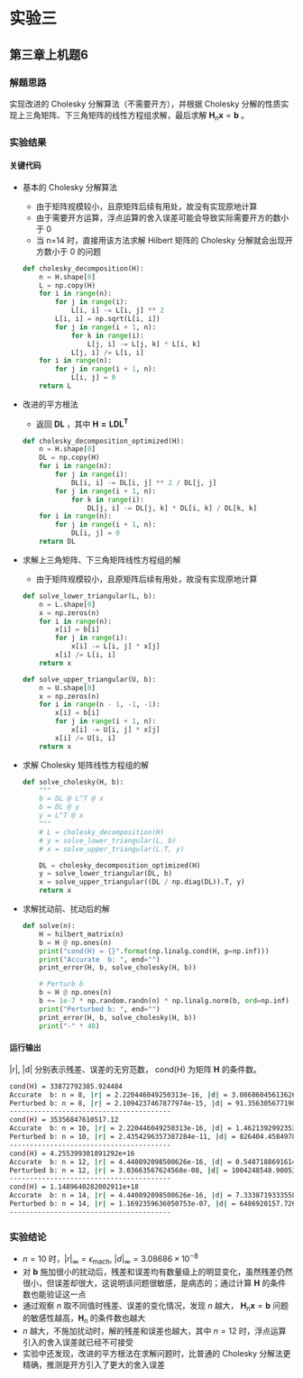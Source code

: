 # 实验三

## 第三章上机题6

### 解题思路

实现改进的 Cholesky 分解算法（不需要开方），并根据 Cholesky 分解的性质实现上三角矩阵、下三角矩阵的线性方程组求解，最后求解 $\mathbf{H}_{n}\mathbf{x} = \mathbf{b}$ 。

### 实验结果

#### 关键代码

+ 基本的 Cholesky 分解算法

  + 由于矩阵规模较小，且原矩阵后续有用处，故没有实现原地计算
  + 由于需要开方运算，浮点运算的舍入误差可能会导致实际需要开方的数小于 0
  + 当 n=14 时，直接用该方法求解 Hilbert 矩阵的 Cholesky 分解就会出现开方数小于 0 的问题

  ```python
  def cholesky_decomposition(H):
      n = H.shape[0]
      L = np.copy(H)
      for i in range(n):
          for j in range(i):
              L[i, i] -= L[i, j] ** 2
          L[i, i] = np.sqrt(L[i, i])
          for j in range(i + 1, n):
              for k in range(i):
                  L[j, i] -= L[j, k] * L[i, k]
              L[j, i] /= L[i, i]
      for i in range(n):
          for j in range(i + 1, n):
              L[i, j] = 0
      return L
  ```

+ 改进的平方根法

  + 返回 $\mathbf{DL}$ ，其中 $\mathbf{H = LDL^T}$

  ```python
  def cholesky_decomposition_optimized(H):
      n = H.shape[0]
      DL = np.copy(H)
      for i in range(n):
          for j in range(i):
              DL[i, i] -= DL[i, j] ** 2 / DL[j, j]
          for j in range(i + 1, n):
              for k in range(i):
                  DL[j, i] -= DL[j, k] * DL[i, k] / DL[k, k]
      for i in range(n):
          for j in range(i + 1, n):
              DL[i, j] = 0
      return DL
  ```

+ 求解上三角矩阵、下三角矩阵线性方程组的解

  + 由于矩阵规模较小，且原矩阵后续有用处，故没有实现原地计算

  ```python
  def solve_lower_triangular(L, b):
      n = L.shape[0]
      x = np.zeros(n)
      for i in range(n):
          x[i] = b[i]
          for j in range(i):
              x[i] -= L[i, j] * x[j]
          x[i] /= L[i, i]
      return x
  
  def solve_upper_triangular(U, b):
      n = U.shape[0]
      x = np.zeros(n)
      for i in range(n - 1, -1, -1):
          x[i] = b[i]
          for j in range(i + 1, n):
              x[i] -= U[i, j] * x[j]
          x[i] /= U[i, i]
      return x
  ```

+ 求解 Cholesky 矩阵线性方程组的解

  ```python
  def solve_cholesky(H, b):
      """
      b = DL @ L^T @ x
      b = DL @ y
      y = L^T @ x
      """
      # L = cholesky_decomposition(H)
      # y = solve_lower_triangular(L, b)
      # x = solve_upper_triangular(L.T, y)
  
      DL = cholesky_decomposition_optimized(H)
      y = solve_lower_triangular(DL, b)
      x = solve_upper_triangular((DL / np.diag(DL)).T, y)
      return x
  ```

+ 求解扰动前、扰动后的解

  ```python
  def solve(n):
      H = hilbert_matrix(n)
      b = H @ np.ones(n)
      print("cond(H) = {}".format(np.linalg.cond(H, p=np.inf)))
      print("Accurate  b: ", end="")
      print_error(H, b, solve_cholesky(H, b))
  
      # Perturb b
      b = H @ np.ones(n)
      b += 1e-7 * np.random.randn(n) * np.linalg.norm(b, ord=np.inf)
      print("Perturbed b: ", end="")
      print_error(H, b, solve_cholesky(H, b))
      print("-" * 40)
  ```

#### 运行输出

|r|, |d| 分别表示残差、误差的无穷范数， cond(H) 为矩阵 $\mathbf{H}$ 的条件数。

```bash
cond(H) = 33872792385.924484
Accurate  b: n = 8, |r| = 2.220446049250313e-16, |d| = 3.0868604561362645e-08
Perturbed b: n = 8, |r| = 2.1094237467877974e-15, |d| = 91.35630567719005
----------------------------------------
cond(H) = 35356847610517.12
Accurate  b: n = 10, |r| = 2.220446049250313e-16, |d| = 1.4621392992353321e-05
Perturbed b: n = 10, |r| = 2.4354296357387284e-11, |d| = 826404.4584978868
----------------------------------------
cond(H) = 4.255399301891292e+16
Accurate  b: n = 12, |r| = 4.440892098500626e-16, |d| = 0.5487188691614726
Perturbed b: n = 12, |r| = 3.03663567624568e-08, |d| = 1004248548.9005389
----------------------------------------
cond(H) = 1.1489640282002911e+18
Accurate  b: n = 14, |r| = 4.440892098500626e-16, |d| = 7.333871933355823
Perturbed b: n = 14, |r| = 1.1692359636050753e-07, |d| = 6486920157.726316
----------------------------------------
```

### 实验结论

+ $n=10$ 时，$|r|_{\infty} = \epsilon_\text{mach},\ |d|_{\infty} = 3.08686 \times 10^{-8}$
+ 对 $\mathbf{b}$ 施加很小的扰动后，残差和误差均有数量级上的明显变化，虽然残差仍然很小，但误差却很大，这说明该问题很敏感，是病态的；通过计算 $\mathbf{H}$ 的条件数也能验证这一点
+ 通过观察 $n$ 取不同值时残差、误差的变化情况，发现 $n$ 越大， $\mathbf{H}_n\mathbf{x}=\mathbf{b}$ 问题的敏感性越高，$\mathbf{H}_n$ 的条件数也越大
+ $n$ 越大，不施加扰动时，解的残差和误差也越大，其中 $n=12$ 时，浮点运算引入的舍入误差就已经不可接受
+ 实验中还发现，改进的平方根法在求解问题时，比普通的 Cholesky 分解法更精确，推测是开方引入了更大的舍入误差
